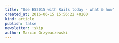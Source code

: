 ```yaml
---
title: "Use ES2015 with Rails today - what & how"
created_at: 2016-06-15 15:56:22 +0200
kind: article
publish: false
newsletter: :skip
author: Marcin Grzywaczewski
---
```



